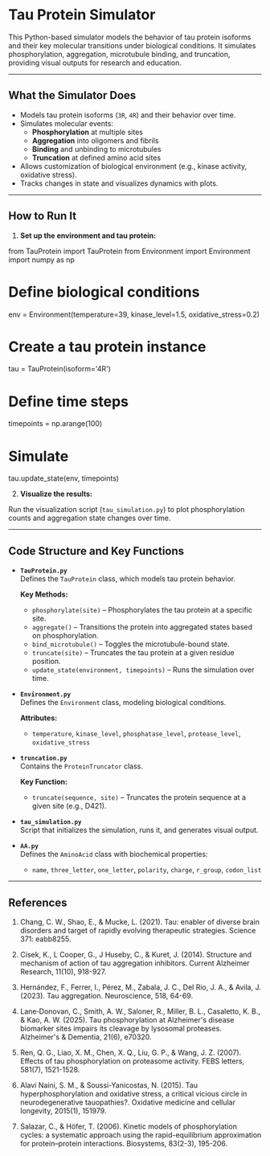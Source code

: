 # Tau Protein Simulator

This Python-based simulator models the behavior of tau protein isoforms and their key molecular transitions under biological conditions. It simulates phosphorylation, aggregation, microtubule binding, and truncation, providing visual outputs for research and education.

---

## What the Simulator Does

- Models tau protein isoforms (`3R`, `4R`) and their behavior over time.
- Simulates molecular events:
  - **Phosphorylation** at multiple sites
  - **Aggregation** into oligomers and fibrils
  - **Binding** and unbinding to microtubules
  - **Truncation** at defined amino acid sites
- Allows customization of biological environment (e.g., kinase activity, oxidative stress).
- Tracks changes in state and visualizes dynamics with plots.

---

## How to Run It

1. **Set up the environment and tau protein:**

from TauProtein import TauProtein
from Environment import Environment
import numpy as np

# Define biological conditions
env = Environment(temperature=39, kinase_level=1.5, oxidative_stress=0.2)

# Create a tau protein instance
tau = TauProtein(isoform='4R')

# Define time steps
timepoints = np.arange(100)

# Simulate
tau.update_state(env, timepoints)

2. **Visualize the results:**

Run the visualization script (`tau_simulation.py`) to plot phosphorylation counts and aggregation state changes over time.

---

## Code Structure and Key Functions

- **`TauProtein.py`**  
  Defines the `TauProtein` class, which models tau protein behavior.

  **Key Methods:**
  - `phosphorylate(site)` – Phosphorylates the tau protein at a specific site.
  - `aggregate()` – Transitions the protein into aggregated states based on phosphorylation.
  - `bind_microtubule()` – Toggles the microtubule-bound state.
  - `truncate(site)` – Truncates the tau protein at a given residue position.
  - `update_state(environment, timepoints)` – Runs the simulation over time.

- **`Environment.py`**  
  Defines the `Environment` class, modeling biological conditions.

  **Attributes:**
  - `temperature`, `kinase_level`, `phosphatase_level`, `protease_level`, `oxidative_stress`

- **`truncation.py`**  
  Contains the `ProteinTruncator` class.

  **Key Function:**
  - `truncate(sequence, site)` – Truncates the protein sequence at a given site (e.g., D421).

- **`tau_simulation.py`**  
  Script that initializes the simulation, runs it, and generates visual output.

- **`AA.py`**  
  Defines the `AminoAcid` class with biochemical properties:
  - `name`, `three_letter`, `one_letter`, `polarity`, `charge`, `r_group`, `codon_list`

---

## References

1. Chang, C. W., Shao, E., & Mucke, L. (2021). Tau: enabler of diverse brain disorders and target of rapidly evolving therapeutic strategies. Science 371: eabb8255.

2. Cisek, K., L Cooper, G., J Huseby, C., & Kuret, J. (2014). Structure and mechanism of action of tau aggregation inhibitors. Current Alzheimer Research, 11(10), 918-927.

3. Hernández, F., Ferrer, I., Pérez, M., Zabala, J. C., Del Rio, J. A., & Avila, J. (2023). Tau aggregation. Neuroscience, 518, 64-69.

4. Lane‐Donovan, C., Smith, A. W., Saloner, R., Miller, B. L., Casaletto, K. B., & Kao, A. W. (2025). Tau phosphorylation at Alzheimer's disease biomarker sites impairs its cleavage by lysosomal proteases. Alzheimer's & Dementia, 21(6), e70320.

5. Ren, Q. G., Liao, X. M., Chen, X. Q., Liu, G. P., & Wang, J. Z. (2007). Effects of tau phosphorylation on proteasome activity. FEBS letters, 581(7), 1521-1528.

6. Alavi Naini, S. M., & Soussi-Yanicostas, N. (2015). Tau hyperphosphorylation and oxidative stress, a critical vicious circle in neurodegenerative tauopathies?. Oxidative medicine and cellular longevity, 2015(1), 151979.

7. Salazar, C., & Höfer, T. (2006). Kinetic models of phosphorylation cycles: a systematic approach using the rapid-equilibrium approximation for protein–protein interactions. Biosystems, 83(2-3), 195-206.